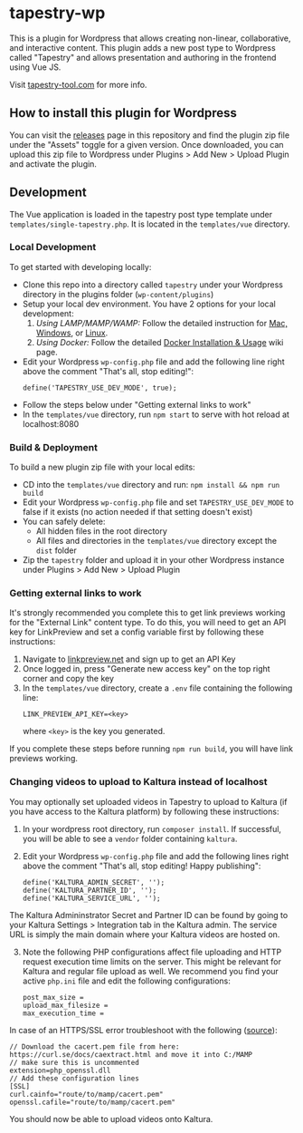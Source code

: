 # tapestry-wp

This is a plugin for Wordpress that allows creating non-linear, collaborative, and interactive content. This plugin adds a new post type to Wordpress called "Tapestry" and allows presentation and authoring in the frontend using Vue JS.

Visit [tapestry-tool.com](https://www.tapestry-tool.com) for more info.

## How to install this plugin for Wordpress

You can visit the [releases](https://github.com/tapestry-tool/tapestry-wp/releases) page in this repository and find the plugin zip file under the "Assets" toggle for a given version. Once downloaded, you can upload this zip file to Wordpress under Plugins > Add New > Upload Plugin and activate the plugin.

## Development

The Vue application is loaded in the tapestry post type template under `templates/single-tapestry.php`. It is located in the `templates/vue` directory.

### Local Development

To get started with developing locally:
- Clone this repo into a directory called `tapestry` under your Wordpress directory in the plugins folder (`wp-content/plugins`)
- Setup your local dev environment. You have 2 options for your local development:
  1. *Using LAMP/MAMP/WAMP:* Follow the detailed instruction for [Mac, Windows](https://github.com/tapestry-tool/tapestry-wp/wiki/Local-Dev-with-MAMP-or-WAMP), or [Linux](https://github.com/tapestry-tool/tapestry-wp/wiki/Local-Dev-with-LAMP-setup).
  2. *Using Docker:* Follow the detailed [Docker Installation & Usage](https://github.com/tapestry-tool/tapestry-wp/wiki/Docker-Installation-&-Usage) wiki page.
- Edit your Wordpress `wp-config.php` file and add the following line right above the comment "That's all, stop editing!":
  ```
  define('TAPESTRY_USE_DEV_MODE', true);
  ```
- Follow the steps below under "Getting external links to work"
- In the `templates/vue` directory, run `npm start` to serve with hot reload at localhost:8080

### Build & Deployment

To build a new plugin zip file with your local edits:
- CD into the `templates/vue` directory and run: `npm install && npm run build`
- Edit your Wordpress `wp-config.php` file and set `TAPESTRY_USE_DEV_MODE` to false if it exists (no action needed if that setting doesn't exist)
- You can safely delete:
  - All hidden files in the root directory
  - All files and directories in the `templates/vue` directory except the `dist` folder
- Zip the `tapestry` folder and upload it in your other Wordpress instance under Plugins > Add New > Upload Plugin

### Getting external links to work

It's strongly recommended you complete this to get link previews working for the "External Link" content type. To do this, you will need to get an API key for LinkPreview and set a config variable first by following these instructions:

1. Navigate to [linkpreview.net](https://www.linkpreview.net/) and sign up to get an API Key
2. Once logged in, press "Generate new access key" on the top right corner and copy the key
3. In the `templates/vue` directory, create a `.env` file containing the following line:
    ```
    LINK_PREVIEW_API_KEY=<key>
    ```
    where `<key>` is the key you generated.

If you complete these steps before running `npm run build`, you will have link previews working.

### Changing videos to upload to Kaltura instead of localhost

You may optionally set uploaded videos in Tapestry to upload to Kaltura (if you have access to the Kaltura platform) by following these instructions:

1. In your wordpress root directory, run `composer install`. If successful, you will be able to see a `vendor` folder containing `kaltura`.

2. Edit your Wordpress `wp-config.php` file and add the following lines right above the comment "That's all, stop editing! Happy publishing":
    ```
    define('KALTURA_ADMIN_SECRET', '');
    define('KALTURA_PARTNER_ID', '');
    define('KALTURA_SERVICE_URL', '');
    ```
The Kaltura Admininstrator Secret and Partner ID can be found by going to your Kaltura Settings > Integration tab in the Kaltura admin. The service URL is simply the main domain where your Kaltura videos are hosted on.

3. Note the following PHP configurations affect file uploading and HTTP request execution time limits on the server. This might be relevant for Kaltura and regular file upload as well. We recommend you find your active `php.ini` file and edit the following configurations:
    ```
    post_max_size = 
    upload_max_filesize =
    max_execution_time =
    ```
  In case of an HTTPS/SSL error troubleshoot with the following ([source](https://stackoverflow.com/questions/28858351/php-ssl-certificate-error-unable-to-get-local-issuer-certificate)):
  ```
  // Download the cacert.pem file from here: https://curl.se/docs/caextract.html and move it into C:/MAMP
  // make sure this is uncommented
  extension=php_openssl.dll
  // Add these configuration lines
  [SSL]
  curl.cainfo="route/to/mamp/cacert.pem"
  openssl.cafile="route/to/mamp/cacert.pem"
  ```
You should now be able to upload videos onto Kaltura.
